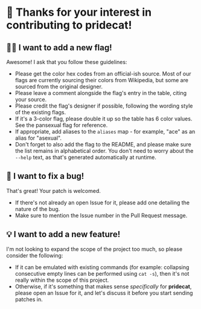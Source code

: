# 💖 Thanks for your interest in contributing to **pridecat**!

## 🏳️‍🌈 I want to add a new flag!

Awesome! I ask that you follow these guidelines:

* Please get the color hex codes from an official-ish source. Most of our flags are currently sourcing their colors from Wikipedia, but some are sourced from the original designer.
* Please leave a comment alongside the flag's entry in the table, citing your source.
* Please credit the flag's designer if possible, following the wording style of the existing flags.
* If it's a 3-color flag, please double it up so the table has 6 color values. See the pansexual flag for reference.
* If appropriate, add aliases to the `aliases` map - for example, "ace" as an alias for "asexual".
* Don't forget to also add the flag to the README, and please make sure the list remains in alphabetical order. You don't need to worry about the `--help` text, as that's generated automatically at runtime.

## 🐞 I want to fix a bug!

That's great! Your patch is welcomed.

* If there's not already an open Issue for it, please add one detailing the nature of the bug.
* Make sure to mention the Issue number in the Pull Request message.

## 💡 I want to add a new feature!

I'm not looking to expand the scope of the project too much, so please consider the following:

* If it can be emulated with existing commands (for example: collapsing consecutive empty lines can be performed using `cat -s`), then it's not really within the scope of this project.
* Otherwise, if it's something that makes sense _specifically_ for **pridecat**, please open an Issue for it, and let's discuss it before you start sending patches in.
